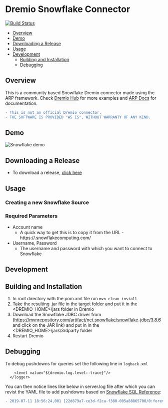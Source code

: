 # Dremio Snowflake Connector

[![Build Status](https://travis-ci.org/narendrans/dremio-snowflake.svg?branch=master)](https://travis-ci.org/narendrans/dremio-snowflake)

<!--ts-->
   * [Overview](#overview)
   * [Demo](#demo)
   * [Downloading a Release](#downloading-a-release)
   * [Usage](#usage)
   * [Development](#development)
      * [Building and Installation](#building-and-installation)
      * [Debugging](#debugging)
<!--te-->

Overview
-----------

This is a community based Snowflake Dremio connector made using the ARP framework. Check [Dremio Hub](https://github.com/dremio-hub) for more examples and [ARP Docs](https://github.com/dremio-hub/dremio-sqllite-connector#arp-file-format) for documentation. 

```diff
- This is not an official Dremio connector. 
- THE SOFTWARE IS PROVIDED "AS IS", WITHOUT WARRANTY OF ANY KIND. 
```

Demo
-----------

![Snowflake demo](snowflake.gif)

Downloading a Release
-----------

* To download a release, [click here](https://github.com/narendrans/dremio-snowflake/releases)


Usage
-----------

### Creating a new Snowflake Source

### Required Parameters

* Account name 
    * A quick way to get this is to copy it from the URL - https://<ACCOUNT NAME>.snowflakecomputing.com/
* Username, Password
    * The username and password with which you want to connect to Snowflake 


## Development

Building and Installation
-----------

1. In root directory with the pom.xml file run `mvn clean install`
2. Take the resulting .jar file in the target folder and put it in the <DREMIO_HOME>\jars folder in Dremio
3. Download the Snowflake JDBC driver from (https://mvnrepository.com/artifact/net.snowflake/snowflake-jdbc/3.8.6 and click on the JAR link) and put in in the <DREMIO_HOME>\jars\3rdparty folder
4. Restart Dremio

Debugging
-----------
To debug pushdowns for queries set the following line in `logback.xml`

```<logger name="com.dremio.exec.store.jdbc.dialect.arp.ArpYaml">
    <level value="${dremio.log.level:-trace}"/>
  </logger>
 ```
  
You can then notice lines like below in server.log file after which you can revist the YAML file to add pushdowns based on [Snowflake SQL Reference](https://docs.snowflake.net/manuals/sql-reference-commands.html):

```diff
- 2019-07-11 18:56:24,001 [22d879a7-ce3d-f2ca-f380-005a88865700/0:foreman-planning] DEBUG c.d.e.store.jdbc.dialect.arp.ArpYaml - Operator / not supported. Aborting pushdown.
```
